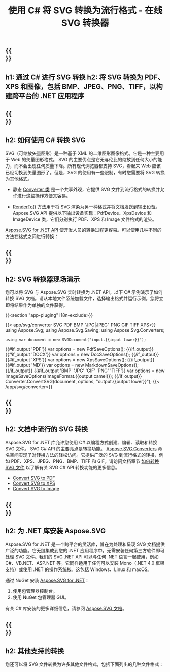 ﻿---
translation: true
template: _template.md
title: 使用 C# 将 SVG 转换为流行格式 - 在线 SVG 转换器
url: /net/conversion/
description: 通过 .NET 库使用几行 C# 代码将 SVG 转换为 PDF、XPS 和图像。免费在线查看 SVG 转换器！
---

{{<section banner>}}
---
h1: 通过 C# 进行 SVG 转换
h2: 将 SVG 转换为 PDF、XPS 和图像，包括 BMP、JPEG、PNG、TIFF，以构建跨平台的 .NET 应用程序
---

{{<section overview>}}
---
h2: 如何使用 C# 转换 SVG
---

SVG（可缩放矢量图形）是一种基于 XML 的二维图形图像格式。它是一种主要用于 Web 的矢量图形格式。 SVG 的主要优点是它无与伦比的缩放到任何大小的能力，而不会出现任何质量下降。所有现代浏览器都支持 SVG，看起来 Web 应该已经切换到矢量图形了。但是，SVG 的使用有一些限制，有时您需要将 SVG 转换为其他格式。
 
 - 静态 [Converter 类](https://reference.aspose.com/svg/net/aspose.svg.converters/converter/) 是一个共享外观，它提供 SVG 文件到流行格式的转换并允许进行这些操作方便又容易。

 - [RenderTo()](https://reference.aspose.com/svg/net/aspose.svg/svgdocument/renderto/) 方法用于将 SVG 渲染为另一种格式并将文档发送到输出设备。 Aspose.SVG API 提供以下输出设备实现：PdfDevice、XpsDevice 和 ImageDevice 类，它们分别执行 PDF、XPS 和 Image 文件格式的渲染。

<a href="https://products.aspose.com/svg/net/" target="_blank">Aspose.SVG for .NET API</a> 使开发人员的转换过程更容易。可以使用几种不同的方法在格式之间进行转换：

{{<section demos>}}
---
h2: SVG 转换器现场演示
---

您可以将 SVG 与 Aspose.SVG 实时转换为 .NET API。以下 C# 示例演示了如何转换 SVG 文档。请从本地文件系统加载文件，选择输出格式并运行示例。您将立即将结果作为单独的文件获得。

{{<section "app-pluging" i18n-exclude>}}

{{< app/svg/converter SVG PDF BMP "JPG|JPEG" PNG GIF TIFF XPS>}}
using Aspose.Svg;
using Aspose.Svg.Saving;
using Aspose.Svg.Converters;

    using var document = new SVGDocument("input.{{input lower}}");
{{#if_output 'PDF'}}
    var options = new PdfSaveOptions();
{{/if_output}}
{{#if_output 'DOCX'}}
    var options = new DocSaveOptions();
{{/if_output}}
{{#if_output 'XPS'}}
    var options = new XpsSaveOptions();
{{/if_output}}
{{#if_output 'MD'}}
    var options = new MarkdownSaveOptions();
{{/if_output}}
{{#if_output 'BMP' 'JPG' 'GIF' 'PNG' 'TIFF'}}
    var options = new ImageSaveOptions(ImageFormat.{{output camel}});
{{/if_output}}
    Converter.ConvertSVG(document, options, "output.{{output lower}}");
{{< /app/svg/converter>}}

{{<section documentation>}}
---
h2: 文档中流行的 SVG 转换
---

Aspose.SVG for .NET 库允许您使用 C# 以编程方式创建、编辑、读取和转换 SVG 文件。 SVG C# API 的主要亮点是转换功能。 [Aspose.SVG.Converters](https://reference.aspose.com/svg/net/aspose.svg.converters/) 命名空间实现了对转换方法的轻松访问。它提供广泛的 SVG 到流行格式的转换，例如 PDF、XPS、JPEG、PNG、BMP、TIFF 和 GIF。请访问文档章节 <a href="https://docs.aspose.com/svg/net/how-to-work-with-aspose-svg-api/converting/" target="_blank">如何转换SVG 文件</a> 以了解有关 SVG C# API 转换功能的更多信息。

<div>
	<ul>
		<li><a href="https://docs.aspose.com/svg/net/how-to-work-with-aspose-svg-api/convert-svg-to-pdf/" target="_blank">Convert SVG to PDF</a></li>
		<li><a href="https://docs.aspose.com/svg/net/how-to-work-with-aspose-svg-api/convert-svg-to-xps/" target="_blank">Convert SVG to XPS</a></li>
		<li><a href="https://docs.aspose.com/svg/net/how-to-work-with-aspose-svg-api/convert-svg-to-image/" target="_blank">Convert SVG to Image</a></li>							
	</ul>
</div>

{{<section installing>}}
---
h2: 为 .NET 库安装 Aspose.SVG
---

Aspose.SVG for .NET 是一个跨平台的灵活库，旨在为处理和呈现 SVG 文档提供广泛的功能。它无缝集成到您的 .NET 应用程序中，无需安装任何第三方软件即可处理 SVG 文件。我们的 SVG .NET API 可以与任何 .NET 语言一起使用，例如 C#、VB.NET、ASP.NET 等。它同样适用于任何可以安装 Mono（.NET 4.0 框架支持）或使用 .NET 的操作系统核。这包括 Windows、Linux 和 macOS。

通过 NuGet 安装 <a href="https://www.nuget.org/packages/Aspose.SVG" target="_blank">Aspose.SVG for .NET</a>：
1. 使用包管理器控制台。
1. 使用 NuGet 包管理器 GUI。



有关 C# 库安装的更多详细信息，请参阅 [Aspose.SVG 文档](https://docs.aspose.com/svg/net/getting-started/installation/)。

{{<section other-conversions>}}
---
h2: 其他支持的转换
---

您还可以将 SVG 文件转换为许多其他文件格式，包括下面列出的几种文件格式：